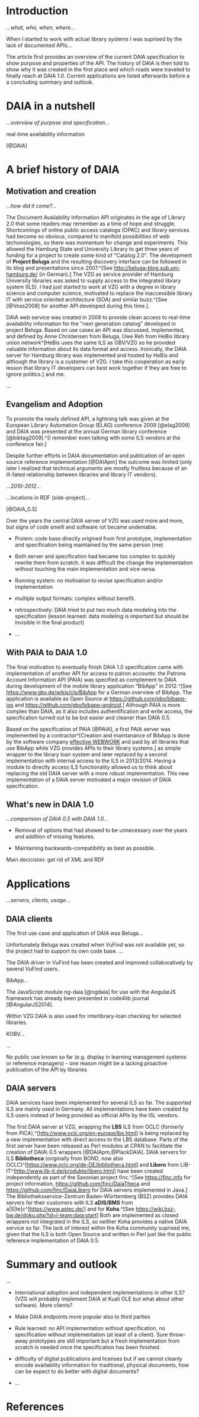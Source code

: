 # Introduction

*...what, who, when, where...*

When I started to work with actual library systems I was suprised by the lack of documented APIs...

The article first provides an overview of the current DAIA specification to
show purpose and properties of the API. The history of DAIA is then told to
show why it was created in the first place and which roads were traveled to 
finally reach at DAIA 1.0. Current applications are listed afterwards before
a a concluding summary and outlook.

# DAIA in a nutshell

*...overview of purpose and specification...*

real-time availability information

[@DAIA]

# A brief history of DAIA

## Motivation and creation

*...how did it come?...*

The Document Availability Information API originates in the age of Library 2.0
that some readers may remember as a time of hope and struggle.  Shortcomings
of online public access catalogs (OPAC) and library services had become so
obvious, compared to manifold possibilities of web techonologies, so there was
momentum for change and experiments.  This allowed the Hamburg State and
University Library to get three years of funding for a project to create some
kind of "Catalog 2.0". The development of **Project Beluga** and the resulting
discovery interface can be followed in its blog and presentations since
2007.^[See <http://beluga-blog.sub.uni-hamburg.de/> (in German).] The VZG as
service provider of Hamburg University libraries was asked to supply access to
the integrated library system (ILS).  I had just started to work at VZG with a
degree in library science and computer science, motivated to replace the
inaccessible library IT with service oriented architecture (SOA) and similar
buzz.^[See [@Voss2008] for another API developed during this time.].

DAIA web service was created in 2008 to provide clean access to real-time
availability information for the "next generation catalog" developed in
project Beluga. Based on use cases an API was discussed, implemented, and
defined by Anne Christensen from Beluga, Uwe Reh from HeBis library union
network^[HeBis uses the same ILS as GBV/VZG so he provided valuable
information about its data format and access. Ironically, the DAIA server for
Hamburg library was implemented and hosted by HeBis and although the library
is a customer of VZG. I take this cooperation as early lesson that library IT
developers can best work together if they are free to ignore politics.] and
me.

...

[@Christensen2010]: http://nbn-resolving.de/urn/resolver.pl?urn:nbn:de:0290-opus-8394

## Evangelism and Adoption

To promote the newly defined API, a lightning talk was given at the European
Library Automation Group (ELAG) conference 2009 [@elag2009] and DAIA was
presented at the annual German library conference [@bibtag2009].^[I remember 
even talking with some ILS vendors at the conference fair.]

Despite further efforts in DAIA documentation and publication of an open
source reference implementation [@DAIApm] the outcome was limited (only later
I realized that technical arguments are mostly fruitless because of an
ill-fated relationship between libraries and library IT vendors).

*...2010-2012...*

...locations in RDF (side-project)...

[@DAIA_0.5]

Over the years the central DAIA server of VZG was used more and more, but
signs of code smelll and software rot became undeniable.

- Prolem: code base directly origined from first prototype,
  implementation and specification being maintained by the same 
  person (me)

- Both server and specification had became too complex to quickly rewrite them
  from scratch. it was difficult the change the implementation without
  touching the main implementation and vice versa.

- Running system: no motivation to revise specification and/or implementation

- multiple output formats: complex without benefit. 

- retrospectively: DAIA tried to put two much data modeling into the
  specification (lesson learned: data modeling is important but should be
  invisible in the final product)

- ...

## With PAIA to DAIA 1.0

The final motivation to eventually finish DAIA 1.0 specification came with
implementation of another API for access to patron accounts: the Patrons
Account Information API (PAIA) was specified as complement to DAIA during
development of the mobile library application "BibApp" in 2012.^[See
<https://www.gbv.de/wikis/cls/BibApp> for a German overview of BibApp. The
application is available as Open Source at <https://github.com/gbv/bibapp-ios>
and <https://github.com/gbv/bibapp-android>.] Although PAIA is more complex
than DAIA, as it also includes authentification and write access, the
specification turned out to be but easier and cleaner than DAIA 0.5. 

Based on the specification of PAIA [@PAIA], a first PAIA server was
implemented by a contractor^[Creation and maintanance of BibApp is done by the
software company [effective WEBWORK](http://www.effective-webwork.de/) and
paid by all libraries that use BibApp while VZG provides APIs to their library
systems.] as simple wrapper to the library loan system and later replaced by a
second implementation with internal access to the ILS in 2013/2014.  Having a
module to directly access ILS functionality allowed us to think about
replacing the old DAIA server with a more robust implementation. This new
implementation of a DAIA server motivated a major revision of DAIA
specification.

## What's new in DAIA 1.0

*...comparision of DAIA 0.5 with DAIA 1.0...*

- Removal of options that had showed to be unnecessary over the years
  and addition of missing features.

- Maintaining backwards-compatibility as best as possible.

Main decicision: get rid of XML and RDF

# Applications

*...servers, clients, usage...*

## DAIA clients

The first use case and application of DAIA was Beluga...

Unfortunately Beluga was created when VuFind was not available yet, so
the project had to support its own code base.
...

The DAIA driver in VuFind has been created and improved collaboratively by
several VuFind users.

BibApp...

The JavaScript module ng-daia [@ngdaia] for use with the AngularJS framework
has already been presented in code4lib journal [@AngularJS2014].

Within VZG DAIA is also used for interlibrary-loan checking for selected
libraries.

KOBV...

...

No public use known so far (e.g. display in learning management systems or
reference managers) - one reason might be a lacking proactive publication of
the API by libraries


## DAIA servers

DAIA services have been implemented for several ILS so far. The supported ILS
are mainly used in Germany. All implementations have been created by ILS users
instead of being provided as official APIs by the ISL vendors.

The first DAIA server at VZG, wrapping the **LBS** ILS from OCLC (formerly
from PICA),^[<http://www.oclc.org/en-europe/lbs.html>] is being replaced by a
new implementation with direct access to the LBS database.  Parts of the first
server have been released as Perl modules at CPAN to facilitate the creation
of DAIA\ 0.5 wrappers [@DAIApm,@PlackDAIA].  DAIA servers for ILS
**Bibliotheca** (originally from BOND, now also
OCLC)^[<https://www.oclc.org/de-DE/bibliotheca.html>] and **Libero** from
LIB-IT^[<http://www.lib-it.de/produkte/libero.html>] have been created
independently as part of the Saxonian project finc.^[See <https://finc.info>
for project information, <https://github.com/finc/DaiaTheca> and
<https://github.com/finc/DaiaLibero> for DAIA servers implemented in Java.]
The Bibliotheksservice-Zentrum Baden-Württemberg (BSZ) provides DAIA servers
for their customers with ILS **aDIS/BMS** from
a|S|te|c^[<https://www.astec.de/>] and for **Koha**.^[See
<https://wiki.bsz-bw.de/doku.php?id=l-team:daia:start>] Both are implemented
as closed wrappers not integrated in the ILS, so neither Koha provides a
native DAIA service so far. The lack of interest within the Koha community
suprised me, given that the ILS is both Open Source and written in Perl just
like the public reference implementation of DAIA 0.5.

# Summary and outlook

...

- International adoption and independent implementations in other
  ILS? (VZG will probably implement DAIA at Kuali OLE but what about
  other sofware). More clients? 

- Make DAIA endpoints more popular also to third parties

- Rule learned: no API implementation without specification, no specification
  without implementation (at least of a client). Sure throw-away prototypes
  are still important but a fresh implementation from scratch is needed once
  the specification has been finished.

- difficulty of digital publications and licenses
  but if we cannot cleanly encode availability information for
  traditional, physical documents, how can be expect to do better
  with digital documents?

- ...

# References
